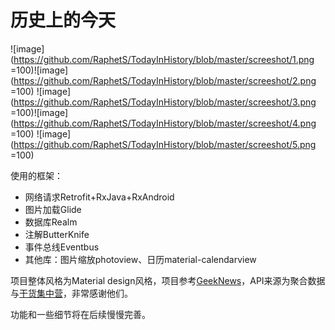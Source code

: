 # 历史上的今天
![image](https://github.com/RaphetS/TodayInHistory/blob/master/screeshot/1.png =100)![image](https://github.com/RaphetS/TodayInHistory/blob/master/screeshot/2.png =100)
![image](https://github.com/RaphetS/TodayInHistory/blob/master/screeshot/3.png =100)![image](https://github.com/RaphetS/TodayInHistory/blob/master/screeshot/4.png =100)
![image](https://github.com/RaphetS/TodayInHistory/blob/master/screeshot/5.png =100)

使用的框架：

- 网络请求Retrofit+RxJava+RxAndroid
- 图片加载Glide
- 数据库Realm
- 注解ButterKnife
- 事件总线Eventbus
- 其他库：图片缩放photoview、日历material-calendarview

项目整体风格为Material design风格，项目参考[GeekNews](https://github.com/codeestX/GeekNews)，API来源为聚合数据与[干货集中营](http://gank.io/api)，非常感谢他们。

功能和一些细节将在后续慢慢完善。
